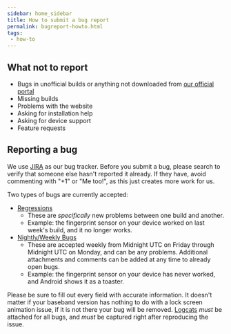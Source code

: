 ```yaml
---
sidebar: home_sidebar
title: How to submit a bug report
permalink: bugreport-howto.html
tags:
 - how-to
---
```


## What not to report
  - Bugs in unofficial builds or anything not downloaded from [our official portal](https://download.lineageos.org/)
  - Missing builds
  - Problems with the website
  - Asking for installation help
  - Asking for device support
  - Feature requests

## Reporting a bug

We use [JIRA](https://jira.lineageos.org) as our bug tracker. Before you submit a bug, please search to verify that someone else hasn't reported it already. If they have, avoid commenting with "+1" or "Me too!", as this just creates more work for us.

Two types of bugs are currently accepted:

  - [Regressions](https://jira.lineageos.org/browse/REGRESSION)
    - These are *specifically* new problems between one build and another.
    - Example: the fingerprint sensor on your device worked on last week's build, and it no longer works.
  - [Nightly/Weekly Bugs](https://jira.lineageos.org/browse/BUGBASH)
    - These are accepted weekly from Midnight UTC on Friday through Midnight UTC on Monday, and can be any problems. Additional attachments and comments can be added at any time to already open bugs.
    - Example: the fingerprint sensor on your device has never worked, and Android shows it as a toaster.

Please be sure to fill out every field with accurate information. It doesn't matter if your baseband version has nothing to do with a lock screen animation issue, if it is not there your bug will be removed. [Logcats](/logcat.html) *must* be attached for all bugs, and *must* be captured right after reproducing the issue.
